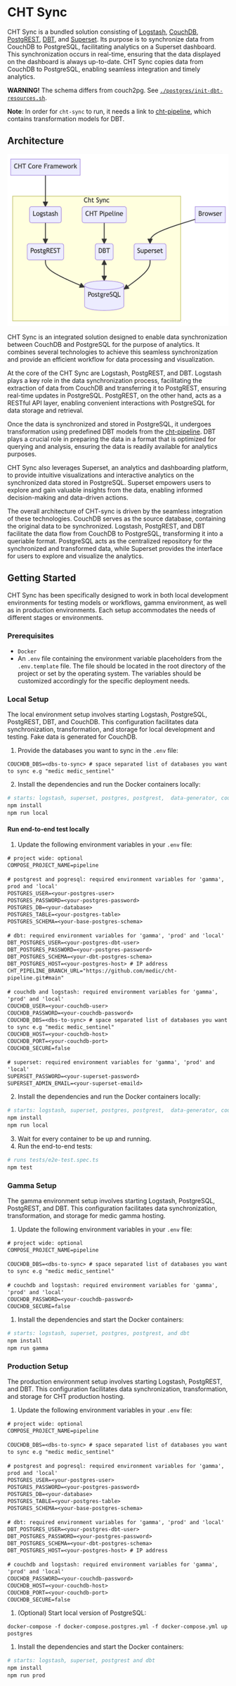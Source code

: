 # CHT Sync

CHT Sync is a bundled solution consisting of [Logstash](https://www.elastic.co/logstash/), [CouchDB](https://couchdb.apache.org/), [PostgREST](https://postgrest.org/en/stable/), [DBT](https://www.getdbt.com/), and [Superset](https://superset.apache.org/). Its purpose is to synchronize data from CouchDB to PostgreSQL, facilitating analytics on a Superset dashboard. This synchronization occurs in real-time, ensuring that the data displayed on the dashboard is always up-to-date. CHT Sync copies data from CouchDB to PostgreSQL, enabling seamless integration and timely analytics.

**WARNING!** The schema differs from couch2pg. See [`./postgres/init-dbt-resources.sh`](./postgres/init-dbt-resources.sh).

**Note**: In order for `cht-sync` to run, it needs a link to [cht-pipeline](https://github.com/medic/cht-pipeline), which contains transformation models for DBT.

## Architecture

![Architecture Diagram](./architecture.png)

CHT Sync is an integrated solution designed to enable data synchronization between CouchDB and PostgreSQL for the purpose of analytics. It combines several technologies to achieve this seamless synchronization and provide an efficient workflow for data processing and visualization.

At the core of the CHT Sync are Logstash, PostgREST, and DBT. Logstash plays a key role in the data synchronization process, facilitating the extraction of data from CouchDB and transferring it to PostgREST, ensuring real-time updates in PostgreSQL. PostgREST, on the other hand, acts as a RESTful API layer, enabling convenient interactions with PostgreSQL for data storage and retrieval.

Once the data is synchronized and stored in PostgreSQL, it undergoes transformation using predefined DBT models from the [cht-pipeline](https://github.com/medic/cht-pipeline). DBT plays a crucial role in preparing the data in a format that is optimized for querying and analysis, ensuring the data is readily available for analytics purposes.

CHT Sync also leverages Superset, an analytics and dashboarding platform, to provide intuitive visualizations and interactive analytics on the synchronized data stored in PostgreSQL. Superset empowers users to explore and gain valuable insights from the data, enabling informed decision-making and data-driven actions.

The overall architecture of CHT-sync is driven by the seamless integration of these technologies. CouchDB serves as the source database, containing the original data to be synchronized. Logstash, PostgREST, and DBT facilitate the data flow from CouchDB to PostgreSQL, transforming it into a queriable format. PostgreSQL acts as the centralized repository for the synchronized and transformed data, while Superset provides the interface for users to explore and visualize the analytics.

## Getting Started

CHT Sync has been specifically designed to work in both local development environments for testing models or workflows, gamma environment, as well as in production environments. Each setup accommodates the needs of different stages or environments.

### Prerequisites

- `Docker`
- An `.env` file containing the environment variable placeholders from the `.env.template` file. The file should be  located in the root directory of the project or set by the operating system. The variables should be customized accordingly for the specific deployment needs.

### Local Setup

The local environment setup involves starting Logstash, PostgreSQL, PostgREST, DBT, and CouchDB. This configuration facilitates data synchronization, transformation, and storage for local development and testing. Fake data is generated for CouchDB. 

1. Provide the databases you want to sync in the `.env` file:

```
COUCHDB_DBS=<dbs-to-sync> # space separated list of databases you want to sync e.g "medic medic_sentinel"
```

2. Install the dependencies and run the Docker containers locally:

```sh
# starts: logstash, superset, postgres, postgrest,  data-generator, couchdb and dbt
npm install
npm run local
```

#### Run end-to-end test locally
1. Update the following environment variables in your `.env` file:

```
# project wide: optional
COMPOSE_PROJECT_NAME=pipeline

# postgrest and pogresql: required environment variables for 'gamma', prod and 'local'
POSTGRES_USER=<your-postgres-user>
POSTGRES_PASSWORD=<your-postgres-password>
POSTGRES_DB=<your-database>
POSTGRES_TABLE=<your-postgres-table>
POSTGRES_SCHEMA=<your-base-postgres-schema>

# dbt: required environment variables for 'gamma', 'prod' and 'local'
DBT_POSTGRES_USER=<your-postgres-dbt-user>
DBT_POSTGRES_PASSWORD=<your-postgres-password>
DBT_POSTGRES_SCHEMA=<your-dbt-postgres-schema>
DBT_POSTGRES_HOST=<your-postgres-host> # IP address
CHT_PIPELINE_BRANCH_URL="https://github.com/medic/cht-pipeline.git#main"

# couchdb and logstash: required environment variables for 'gamma', 'prod' and 'local'
COUCHDB_USER=<your-couchdb-user>
COUCHDB_PASSWORD=<your-couchdb-password>
COUCHDB_DBS=<dbs-to-sync> # space separated list of databases you want to sync e.g "medic medic_sentinel"
COUCHDB_HOST=<your-couchdb-host>
COUCHDB_PORT=<your-couchdb-port>
COUCHDB_SECURE=false

# superset: required environment variables for 'gamma', 'prod' and 'local'
SUPERSET_PASSWORD=<your-superset-password>
SUPERSET_ADMIN_EMAIL=<your-superset-emaild>
```

2. Install the dependencies and run the Docker containers locally:

```sh
# starts: logstash, superset, postgres, postgrest,  data-generator, couchdb and dbt
npm install
npm run local
```

3. Wait for every container to be up and running.
4. Run the end-to-end tests:

```sh
# runs tests/e2e-test.spec.ts
npm test
```

### Gamma Setup

The gamma environment setup involves starting Logstash, PostgreSQL, PostgREST, and DBT. This configuration facilitates data synchronization, transformation, and storage for medic gamma hosting.

1. Update the following environment variables in your `.env` file:

```
# project wide: optional
COMPOSE_PROJECT_NAME=pipeline

COUCHDB_DBS=<dbs-to-sync> # space separated list of databases you want to sync e.g "medic medic_sentinel"

# couchdb and logstash: required environment variables for 'gamma', 'prod' and 'local'
COUCHDB_PASSWORD=<your-couchdb-password>
COUCHDB_SECURE=false
```

1. Install the dependencies and start the Docker containers:
```sh
# starts: logstash, superset, postgres, postgrest, and dbt
npm install
npm run gamma
```

### Production Setup

The production environment setup involves starting Logstash, PostgREST, and DBT. This configuration facilitates data synchronization, transformation, and storage for CHT production hosting.

1. Update the following environment variables in your `.env` file:

```
# project wide: optional
COMPOSE_PROJECT_NAME=pipeline

COUCHDB_DBS=<dbs-to-sync> # space separated list of databases you want to sync e.g "medic medic_sentinel"

# postgrest and pogresql: required environment variables for 'gamma', prod and 'local'
POSTGRES_USER=<your-postgres-user>
POSTGRES_PASSWORD=<your-postgres-password>
POSTGRES_DB=<your-database>
POSTGRES_TABLE=<your-postgres-table>
POSTGRES_SCHEMA=<your-base-postgres-schema>

# dbt: required environment variables for 'gamma', 'prod' and 'local'
DBT_POSTGRES_USER=<your-postgres-dbt-user>
DBT_POSTGRES_PASSWORD=<your-postgres-password>
DBT_POSTGRES_SCHEMA=<your-dbt-postgres-schema>
DBT_POSTGRES_HOST=<your-postgres-host> # IP address

# couchdb and logstash: required environment variables for 'gamma', 'prod' and 'local'
COUCHDB_PASSWORD=<your-couchdb-password>
COUCHDB_HOST=<your-couchdb-host>
COUCHDB_PORT=<your-couchdb-port>
COUCHDB_SECURE=false
```

1. (Optional) Start local version of PostgreSQL:
```
docker-compose -f docker-compose.postgres.yml -f docker-compose.yml up postgres
```

1. Install the dependencies and start the Docker containers:
```sh
# starts: logstash, superset, postgrest and dbt
npm install
npm run prod
```
